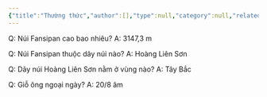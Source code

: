 ```yaml
---
{"title":"Thường thức","author":[],"type":null,"category":null,"related":[],"word-count":null,"dg-publish":true,"dg-hide":true,"tags":null,"deck":"Everything::Knowledge","anki tags":"knowledge","permalink":"/3-areas/thuong-thuc/thuong-thuc/","hide":true,"dgPassFrontmatter":true}
---
```



Q: Núi Fansipan cao bao nhiêu?
A: 3147,3 m
<!--ID: 1693997024143-->


Q: Núi Fansipan thuộc dãy núi nào?
A: Hoàng Liên Sơn
<!--ID: 1693997024158-->


Q: Dãy núi Hoàng Liên Sơn nằm ở vùng nào?
A: Tây Bắc
<!--ID: 1693997024172-->

Q: Giỗ ông ngoại ngày?
A: 20/8 âm
<!--ID: 1694360450542-->

